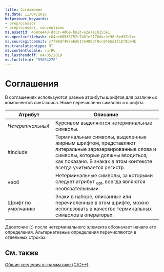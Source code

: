 ```yaml
---
title: Соглашения
ms.date: 11/04/2016
helpviewer_keywords:
- preprocessor
- preprocessor, conventions
ms.assetid: 469ce448-dc6c-4d0e-ba2b-e2e7a10155e1
ms.openlocfilehash: c84be60938752e7401e2178dbcbf98c6ed32b1cc
ms.sourcegitcommit: c7f90df497e6261764893f9cc04b5d1f1bf0b64b
ms.translationtype: MT
ms.contentlocale: ru-RU
ms.lasthandoff: 04/05/2019
ms.locfileid: "59034278"
---
```

# <a name="conventions"></a>Соглашения
В соглашениях используются разные атрибуты шрифтов для различных компонентов синтаксиса. Ниже перечислены символы и шрифты.

|Атрибут|Описание|
|---------------|-----------------|
|*Нетерминальный*|Курсивом выделяются нетерминальные символы.|
|#include|Терминальные символы, выделенные жирным шрифтом, представляют литеральные зарезервированные слова и символы, которые должны вводиться, как показано. В знаках в этом контексте всегда учитывается регистр.|
|необ|Нетерминальные символы, за которыми следует атрибут <sub>opt</sub>, всегда являются необязательными.|
|Шрифт по умолчанию|Знаки в наборе, описанные или перечисленные в этом шрифте, можно использовать в качестве терминальных символов в операторах.|

Двоеточие (**:**) после нетерминального элемента обозначает начало его определения. Альтернативные определения перечисляются в отдельных строках.

## <a name="see-also"></a>См. также

[Общие сведения о грамматике (C/C++)](../preprocessor/grammar-summary-c-cpp.md)